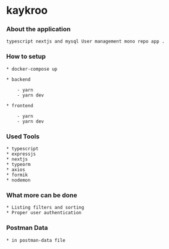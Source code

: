 # kaykroo

### About the application
    typescript nextjs and mysql User management mono repo app .
    
### How to setup
    * docker-compose up
    
    * backend
    
        - yarn
        - yarn dev
        
    * frontend
    
        - yarn
        - yarn dev   

### Used Tools
    * typescript
    * expressjs
    * nextjs
    * typeorm
    * axios
    * formik
    * nodemon

### What more can be done

    * Listing filters and sorting
    * Proper user authentication

### Postman Data
    * in postman-data file